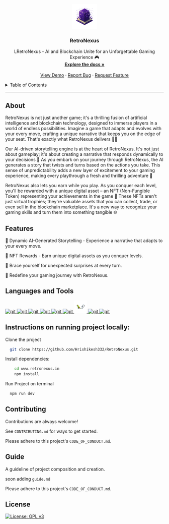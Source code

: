 <br />
<div align="center">
  <a href="https://github.com/Hrishikesh332/RetroNexus">
    <img src="src/Logo.png" alt="Logo" width="80" height="80">
  </a>

  <h3 align="center">RetroNexus</h3>

  <p align="center">
    LRetroNexus - AI and Blockchain Unite for an Unforgettable Gaming Experience 🎮
    <br />
    <a href="https://github.com/Hrishikesh332/RetroNexus"><strong>Explore the docs »</strong></a>
    <br />
    <br />
    <a href="https://github.com/Hrishikesh332/RetroNexus">View Demo</a>
    ·
    <a href="https://github.com/Hrishikesh332/RetroNexus/issues">Report Bug</a>
    ·
    <a href="https://github.com/Hrishikesh332/RetroNexus/issues">Request Feature</a>
  </p>
</div>



<details>
  <summary>Table of Contents</summary>
  <ol>
    <li><a href="#About">About</a></li>
    <li><a href="#Features">Features</a></li>
    <li><a href="#Tech-Stack">Tech Stack</a></li>
    <li><a href="#Languages-and-Tools">Languages and Tools</a></li>
    <li><a href="#Workflow">Workflow</a></li>
    <li><a href="#Instructions-on-running-project-locally">Instructions on running project locally</a></li>
    <li><a href="#Contributing">Contributing</a></li>
    <li><a href="#Guide">Guide</a></li>
    <li><a href="#License">License</a></li>

  </ol>
</details>

------

## About

RetroNexus is not just another game; it's a thrilling fusion of artificial intelligence and blockchain technology, designed to immerse players in a world of endless possibilities. Imagine a game that adapts and evolves with your every move, crafting a unique narrative that keeps you on the edge of your seat. That's exactly what RetroNexus delivers 📜🔄

Our AI-driven storytelling engine is at the heart of RetroNexus. It's not just about gameplay; it's about creating a narrative that responds dynamically to your decisions 🤖 As you embark on your journey through RetroNexus, the AI generates a story that twists and turns based on the actions you take. This sense of unpredictability adds a new layer of excitement to your gaming experience, making every playthrough a fresh and thrilling adventure 📖

RetroNexus also lets you earn while you play. As you conquer each level, you'll be rewarded with a unique digital asset – an NFT (Non-Fungible Token) representing your achievements in the game 💼 These NFTs aren't just virtual trophies; they're valuable assets that you can collect, trade, or even sell in the blockchain marketplace. It's a new way to recognize your gaming skills and turn them into something tangible 🌐

## Features

🌌 Dynamic AI-Generated Storytelling - Experience a narrative that adapts to your every move.

💎 NFT Rewards - Earn unique digital assets as you conquer levels.

🌠 Brace yourself for unexpected surprises at every turn.

🚀 Redefine your gaming journey with RetroNexus.



## Languages and Tools

<a href="https://svelte.dev/" rel="noreferrer"> 
<img src="https://www.svgrepo.com/show/349522/svelte.svg" alt="git" width="40" height="40"/> </a><a href="https://tailwindcss.com/" rel="noreferrer"> 
<img src="https://www.svgrepo.com/show/333609/tailwind-css.svg" alt="git" width="40" height="40"/> </a>
<a href="https://huggingface.co/" target="_blank" rel="noreferrer"> <img src="https://www.svgrepo.com/show/401953/hugging-face.svg" alt="git" width="40" height="40"/> </a><a href="https://www.python.org/" rel="noreferrer"> <img src="https://www.svgrepo.com/show/452091/python.svg" alt="git" width="40" height="40"/> </a>
<a href="https://openai.com/" rel="noreferrer"> <img src="https://www.svgrepo.com/show/306500/openai.svg" alt="git" width="40" height="40"/> </a>
<a href="https://www.llamaindex.ai/" rel="noreferrer"> <img src="https://media.licdn.com/dms/image/D560BAQFbVTDw-oWXmw/company-logo_200_200/0/1681327674615?e=2147483647&v=beta&t=OU93BqbJiOsxQDqqfafjPh4A7soy9th432LXgFtWncQ" alt="git" width="40" height="40"/> </a>
<a href="https://flask.palletsprojects.com/en/2.3.x/" rel="noreferrer"> 
<img src="https://github.com/Hrishikesh332/AskScribe/blob/main/src/Langchain.png" alt="git" width="40" height="40"/> </a>
<a href="https://flask.palletsprojects.com/en/2.3.x/" rel="noreferrer"> 
<img src="https://encrypted-tbn0.gstatic.com/images?q=tbn:ANd9GcTtdH92bhtqUkE1qIz1KpPRkTJVIUQiCZDWtRSZgax_zigALaDZuWuYGAepc5a7IemHNNI&usqp=CAU" alt="git" width="40" height="40"/> </a>
<a href="https://www.holaplex.com/" rel="noreferrer"> 
<img src="https://uploads-ssl.webflow.com/6407c5b1c3b2f7a70cdf0d09/6407df8143fefca85208e8fe_Webclip.svg" alt="git" width="40" height="40"/> </a>



 
 ## Instructions on running project locally:

Clone the project

```bash
  git clone https://github.com/Hrishikesh332/RetroNexus.git
```

Install dependencies:

```bash
    cd www.retronexus.in
    npm install
```

Run Project on terminal

```bash
  npm run dev
```



## Contributing

Contributions are always welcome!

See `CONTRIBUTING.md` for ways to get started.

Please adhere to this project's `CODE_OF_CONDUCT.md`.

## Guide

A guideline of project composition and creation.

soon adding `guide.md`

Please adhere to this project's `CODE_OF_CONDUCT.md`.


## License

[![License: GPL v3](https://img.shields.io/badge/License-GPLv3-blue.svg)](https://www.gnu.org/licenses/gpl-3.0)

